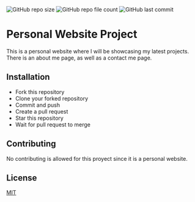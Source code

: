 ![GitHub repo size](https://img.shields.io/github/repo-size/Isaias-Garcia-Ariza-Personal-Website/personal-website)
![GitHub repo file count](https://img.shields.io/github/directory-file-count/Isaias-Garcia-Ariza-Personal-Website/personal-website)
![GitHub last commit](https://img.shields.io/github/last-commit/Isaias-Garcia-Ariza-Personal-Website/personal-website)

# Personal Website Project



This is a personal website where I will be showcasing my latest projects. There is an about me page, as well as a contact me page.

## Installation


* Fork this repository
* Clone your forked repository
* Commit and push
* Create a pull request
* Star this repository
* Wait for pull request to merge

## Contributing

No contributing is allowed for this proyect since it is a personal website.

## License

[MIT](https://choosealicense.com/licenses/mit/)



